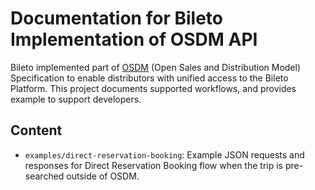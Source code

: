 # Documentation for Bileto Implementation of OSDM API

Bileto implemented part of [OSDM](https://unioninternationalcheminsdefer.github.io/OSDM/) (Open Sales and Distribution Model) Specification to enable distributors with unified access to the Bileto Platform. This project documents supported workflows, and provides example to support developers.

## Content

* `examples/direct-reservation-booking`: Example JSON requests and responses for Direct Reservation Booking flow when the trip is pre-searched outside of OSDM.
